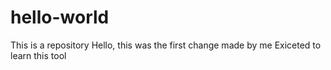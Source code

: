 # hello-world
This is a repository 
Hello,
this was the first change made by me
Exiceted to learn this tool
